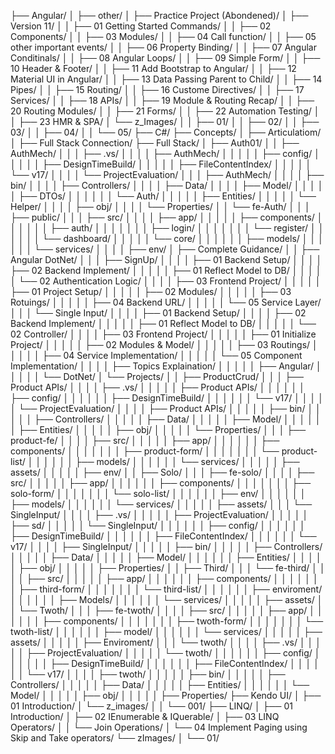 ├── Angular/
│   ├── other/
│   ├── Practice Project (Abondened)/
│   ├── Version 11/
│   │   ├── 01 Getting Started Commands/
│   │   ├── 02 Components/
│   │   ├── 03 Modules/
│   │   ├── 04 Call function/
│   │   ├── 05 other important events/
│   │   ├── 06 Property Binding/
│   │   ├── 07 Angular Conditinals/
│   │   ├── 08 Angular Loops/
│   │   ├── 09 Simple Form/
│   │   ├── 10 Header & Footer/
│   │   ├── 11 Add Bootstrap to Angular/
│   │   ├── 12 Material UI in Angular/
│   │   ├── 13 Data Passing Parent to Child/
│   │   ├── 14 Pipes/
│   │   ├── 15 Routing/
│   │   ├── 16 Custome Directives/
│   │   ├── 17 Services/
│   │   ├── 18 APIs/
│   │   ├── 19 Module & Routing Recap/
│   │   ├── 20 Routing Modules/
│   │   ├── 21 Forms/
│   │   ├── 22 Automation Testing/
│   │   ├── 23 HMR & SPA/
│   └── z_Images/
│   │   ├── 01/
│   │   ├── 02/
│   │   ├── 03/
│   │   ├── 04/
│   │   └── 05/
├── C#/
├── Concepts/
│   ├── Articulatiom/
│   ├── Full Stack Connection/
├── Full Stack/
│   ├── Auth01/
│   │   ├── AuthMech/
│   │   │   ├── .vs/
│   │   │   │   ├── AuthMech/
│   │   │   │   │   ├── config/
│   │   │   │   │   ├── DesignTimeBuild/
│   │   │   │   │   ├── FileContentIndex/
│   │   │   │   │   └── v17/
│   │   │   │   └── ProjectEvaluation/
│   │   │   ├── AuthMech/
│   │   │   │   ├── bin/
│   │   │   │   ├── Controllers/
│   │   │   │   ├── Data/
│   │   │   │   ├── Model/
│   │   │   │   │   ├── DTOs/
│   │   │   │   │   │   └── Auth/
│   │   │   │   │   ├── Entities/
│   │   │   │   │   └── Helper/
│   │   │   │   ├── obj/
│   │   │   │   └── Properties/
│   │   └── fe-Auth/
│   │   │   ├── public/
│   │   │   ├── src/
│   │   │   │   ├── app/
│   │   │   │   │   ├── components/
│   │   │   │   │   │   ├── auth/
│   │   │   │   │   │   │   ├── login/
│   │   │   │   │   │   │   └── register/
│   │   │   │   │   │   └── dashboard/
│   │   │   │   │   └── core/
│   │   │   │   │   │   ├── models/
│   │   │   │   │   │   └── services/
│   │   │   │   ├── env/
│   ├── Complete Guidance/
│   │   ├── Angular DotNet/
│   │   │   ├── SignUp/
│   │   │   │   ├── 01 Backend Setup/
│   │   │   │   ├── 02 Backend Implement/
│   │   │   │   │   ├── 01 Reflect Model to DB/
│   │   │   │   │   └── 02 Authentication Logic/
│   │   │   │   ├── 03 Frontend Project/
│   │   │   │   │   ├── 01 Project Setup/
│   │   │   │   │   ├── 02 Modules/
│   │   │   │   │   ├── 03 Rotuings/
│   │   │   │   │   ├── 04 Backend URL/
│   │   │   │   │   └── 05 Service Layer/
│   │   │   └── Single Input/
│   │   │   │   ├── 01 Backend Setup/
│   │   │   │   ├── 02 Backend Implement/
│   │   │   │   │   ├── 01 Reflect Model to DB/
│   │   │   │   │   └── 02 Controller/
│   │   │   │   ├── 03 Frontend Project/
│   │   │   │   │   ├── 01 Initialize Project/
│   │   │   │   │   ├── 02 Modules & Model/
│   │   │   │   │   ├── 03 Routings/
│   │   │   │   │   ├── 04 Service Implementation/
│   │   │   │   │   └── 05 Component Implementation/
│   │   │   │   ├── Topics Explaination/
│   │   │   │   │   ├── Angular/
│   │   │   │   │   └── DotNet/
│   └── Projects/
│   │   ├── ProductCrud/
│   │   │   ├── Product APIs/
│   │   │   │   ├── .vs/
│   │   │   │   │   ├── Product APIs/
│   │   │   │   │   │   ├── config/
│   │   │   │   │   │   ├── DesignTimeBuild/
│   │   │   │   │   │   └── v17/
│   │   │   │   │   └── ProjectEvaluation/
│   │   │   │   ├── Product APIs/
│   │   │   │   │   ├── bin/
│   │   │   │   │   ├── Controllers/
│   │   │   │   │   ├── Data/
│   │   │   │   │   ├── Model/
│   │   │   │   │   │   ├── Entities/
│   │   │   │   │   ├── obj/
│   │   │   │   │   └── Properties/
│   │   │   ├── product-fe/
│   │   │   │   ├── src/
│   │   │   │   │   ├── app/
│   │   │   │   │   │   ├── components/
│   │   │   │   │   │   │   ├── product-form/
│   │   │   │   │   │   │   └── product-list/
│   │   │   │   │   │   ├── models/
│   │   │   │   │   │   └── services/
│   │   │   │   │   ├── assets/
│   │   │   │   │   ├── env/
│   │   ├── Solo/
│   │   │   ├── fe-solo/
│   │   │   │   ├── src/
│   │   │   │   │   ├── app/
│   │   │   │   │   │   ├── components/
│   │   │   │   │   │   │   ├── solo-form/
│   │   │   │   │   │   │   └── solo-list/
│   │   │   │   │   │   ├── env/
│   │   │   │   │   │   ├── models/
│   │   │   │   │   │   └── services/
│   │   │   │   │   ├── assets/
│   │   │   └── SingleInput/
│   │   │   │   ├── .vs/
│   │   │   │   │   ├── ProjectEvaluation/
│   │   │   │   │   ├── sd/
│   │   │   │   │   └── SingleInput/
│   │   │   │   │   │   ├── config/
│   │   │   │   │   │   ├── DesignTimeBuild/
│   │   │   │   │   │   ├── FileContentIndex/
│   │   │   │   │   │   └── v17/
│   │   │   │   ├── SingleInput/
│   │   │   │   │   ├── bin/
│   │   │   │   │   ├── Controllers/
│   │   │   │   │   ├── Data/
│   │   │   │   │   ├── Model/
│   │   │   │   │   │   ├── Entities/
│   │   │   │   │   ├── obj/
│   │   │   │   │   ├── Properties/
│   │   ├── Third/
│   │   │   └── fe-third/
│   │   │   │   ├── src/
│   │   │   │   │   ├── app/
│   │   │   │   │   │   ├── components/
│   │   │   │   │   │   │   ├── third-form/
│   │   │   │   │   │   │   └── third-list/
│   │   │   │   │   │   ├── enviroment/
│   │   │   │   │   │   ├── Models/
│   │   │   │   │   │   └── services/
│   │   │   │   │   ├── assets/
│   │   └── Twoth/
│   │   │   ├── fe-twoth/
│   │   │   │   ├── src/
│   │   │   │   │   ├── app/
│   │   │   │   │   │   ├── components/
│   │   │   │   │   │   │   ├── twoth-form/
│   │   │   │   │   │   │   └── twoth-list/
│   │   │   │   │   │   ├── model/
│   │   │   │   │   │   └── services/
│   │   │   │   │   ├── assets/
│   │   │   │   │   ├── Enviroment/
│   │   │   └── twoth/
│   │   │   │   ├── .vs/
│   │   │   │   │   ├── ProjectEvaluation/
│   │   │   │   │   └── twoth/
│   │   │   │   │   │   ├── config/
│   │   │   │   │   │   ├── DesignTimeBuild/
│   │   │   │   │   │   ├── FileContentIndex/
│   │   │   │   │   │   └── v17/
│   │   │   │   ├── twoth/
│   │   │   │   │   ├── bin/
│   │   │   │   │   ├── Controllers/
│   │   │   │   │   ├── Data/
│   │   │   │   │   ├── Entities/
│   │   │   │   │   │   └── Model/
│   │   │   │   │   ├── obj/
│   │   │   │   │   ├── Properties/
├── Kendo UI/
│   ├── 01 Introduction/
│   └── z_images/
│   │   └── 001/
├── LINQ/
│   ├── 01 Introduction/
│   ├── 02 IEnumerable & IQuerable/
│   ├── 03 LINQ Operators/
│   │   └── Join Operations/
│   └── 04 Implement Paging using Skip and Take operators/
└── zImages/
│   └── 01/
